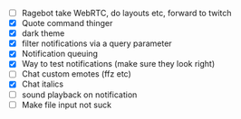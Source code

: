 - [ ] Ragebot take WebRTC, do layouts etc, forward to twitch
- [x] Quote command thinger
- [x] dark theme
- [x] filter notifications via a query parameter
- [x] Notification queuing
- [x] Way to test notifications (make sure they look right)
- [ ] Chat custom emotes (ffz etc)
- [x] Chat italics
- [ ] sound playback on notification
- [ ] Make file input not suck
